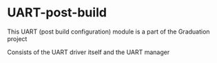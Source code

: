 # UART-post-build
This UART (post build configuration) module is a part of the Graduation project


Consists of the UART driver itself and the UART manager
